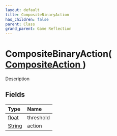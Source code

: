 ```yaml
---
layout: default
title: CompositeBinaryAction
has_children: false
parent: Class
grand_parent: Game Reflection
---
```

# CompositeBinaryAction( [ CompositeAction ](/riftbreaker-wiki/docs/game-reflection/classes/composite_action/) )
Description 

## Fields

| Type | Name |
|:----------|:--------------|
| [float](/riftbreaker-wiki/docs/game-reflection/components/float/) | threshold |
| [String](/riftbreaker-wiki/docs/game-reflection/components/string/) | action |

